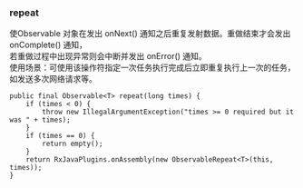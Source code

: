 ### repeat  
使Observable 对象在发出 onNext() 通知之后重复发射数据。重做结束才会发出 onComplete() 通知，  
若重做过程中出现异常则会中断并发出 onError() 通知。  
使用场景：可使用该操作符指定一次任务执行完成后立即重复执行上一次的任务，如发送多次网络请求等。  

```
public final Observable<T> repeat(long times) {
    if (times < 0) {
        throw new IllegalArgumentException("times >= 0 required but it was " + times);
    }
    if (times == 0) {
        return empty();
    }
    return RxJavaPlugins.onAssembly(new ObservableRepeat<T>(this, times));
}
```  
